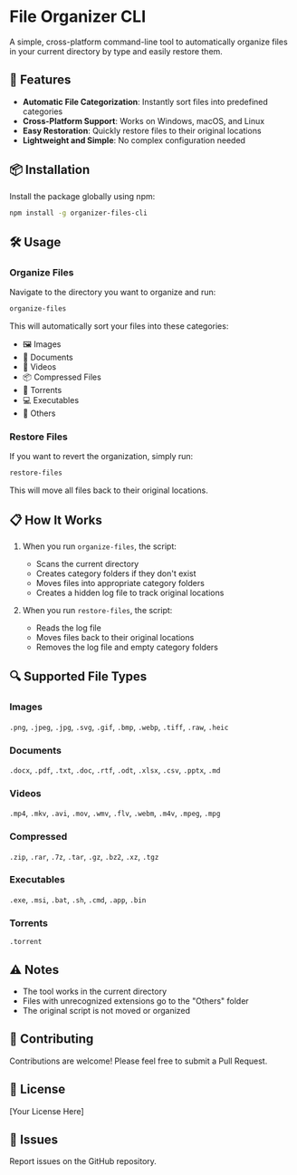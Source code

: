 # File Organizer CLI

A simple, cross-platform command-line tool to automatically organize files in your current directory by type and easily restore them.

## 🚀 Features

- **Automatic File Categorization**: Instantly sort files into predefined categories
- **Cross-Platform Support**: Works on Windows, macOS, and Linux
- **Easy Restoration**: Quickly restore files to their original locations
- **Lightweight and Simple**: No complex configuration needed

## 📦 Installation

Install the package globally using npm:

```bash
npm install -g organizer-files-cli
```

## 🛠 Usage

### Organize Files

Navigate to the directory you want to organize and run:

```bash
organize-files
```

This will automatically sort your files into these categories:
- 🖼️ Images
- 📄 Documents
- 🎥 Videos
- 📦 Compressed Files
- 💾 Torrents
- 💻 Executables
- 📁 Others

### Restore Files

If you want to revert the organization, simply run:

```bash
restore-files
```

This will move all files back to their original locations.

## 📋 How It Works

1. When you run `organize-files`, the script:
   - Scans the current directory
   - Creates category folders if they don't exist
   - Moves files into appropriate category folders
   - Creates a hidden log file to track original locations

2. When you run `restore-files`, the script:
   - Reads the log file
   - Moves files back to their original locations
   - Removes the log file and empty category folders

## 🔍 Supported File Types

### Images
`.png`, `.jpeg`, `.jpg`, `.svg`, `.gif`, `.bmp`, `.webp`, `.tiff`, `.raw`, `.heic`

### Documents
`.docx`, `.pdf`, `.txt`, `.doc`, `.rtf`, `.odt`, `.xlsx`, `.csv`, `.pptx`, `.md`

### Videos
`.mp4`, `.mkv`, `.avi`, `.mov`, `.wmv`, `.flv`, `.webm`, `.m4v`, `.mpeg`, `.mpg`

### Compressed
`.zip`, `.rar`, `.7z`, `.tar`, `.gz`, `.bz2`, `.xz`, `.tgz`

### Executables
`.exe`, `.msi`, `.bat`, `.sh`, `.cmd`, `.app`, `.bin`

### Torrents
`.torrent`

## ⚠️ Notes

- The tool works in the current directory
- Files with unrecognized extensions go to the "Others" folder
- The original script is not moved or organized

## 🤝 Contributing

Contributions are welcome! Please feel free to submit a Pull Request.

## 📄 License

[Your License Here]

## 🐛 Issues

Report issues on the GitHub repository.